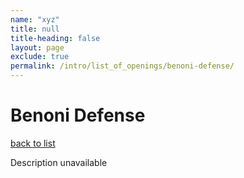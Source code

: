 ```yaml
---
name: "xyz"
title: null
title-heading: false
layout: page
exclude: true
permalink: /intro/list_of_openings/benoni-defense/
---
```


# Benoni Defense

[back to list](../../list_of_openings)

Description unavailable